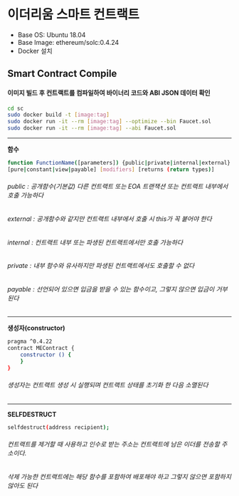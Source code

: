 # 이더리움 스마트 컨트랙트


- Base OS: Ubuntu 18.04
- Base Image:  ethereum/solc:0.4.24 
- Docker 설치



## Smart Contract Compile

#### 이미지 빌드 후 컨트랙트를 컴파일하여 바이너리 코드와 ABI JSON 데이터 확인

```sh
cd sc
sudo docker build -t [image:tag]
sudo docker run -it --rm [image:tag] --optimize --bin Faucet.sol
sudo docker run -it --rm [image:tag] --abi Faucet.sol
```
---

**함수**

```sh
function FunctionName([parameters]) {public|private|internal|external}
[pure|constant|view|payable] [modifiers] [returns (return types)]
```

###### public : 공개함수(기본값) 다른 컨트랙트 또는 EOA 트랜잭션 또는 컨트랙트 내부에서 호출 가능하다
###### external : 공개함수와 같지만 컨트랙트 내부에서 호출 시 this가 꼭 붙어야 한다
###### internal : 컨트랙트 내부 또는 파생된 컨트랙트에서만 호출 가능하다
###### private : 내부 함수와 유사하지만 파생된 컨트랙트에서도 호출할 수 없다
###### payable : 선언되어 있으면 입금을 받을 수 있는 함수이고, 그렇지 않으면 입금이 거부된다

---

**생성자(constructor)**

```sh
pragma ^0.4.22
contract MEContract {
    constructor () {
    }
}
```

###### 생성자는 컨트랙트 생성 시 실행되며 컨트랙트 상태를 초기화 한 다음 소멸된다

---

**SELFDESTRUCT**

```sh
selfdestruct(address recipient);
```

###### 컨트랙트를 제거할 때 사용하고 인수로 받는 주소는 컨트랙트에 남은 이더를 전송할 주소이다. 
###### 삭제 가능한 컨트랙트에는 해당 함수를 포함하여 배포해야 하고 그렇지 않으면 포함하지 않아도 된다

